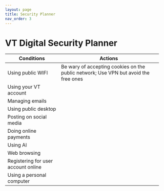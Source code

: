 ```yaml
---
layout: page
title: Security Planner
nav_order: 3
---
```


# VT Digital Security Planner

| Conditions | Actions |
|-----------|--------|
| Using public WIFI | Be wary of accepting cookies on the public network; Use VPN but avoid the free ones |
| Using your VT account | |
| Managing emails | |
| Using public desktop | |
| Posting on social media | |
| Doing online payments | |
| Using AI | |
| Web browsing | |
| Registering for user account online | |
| Using a personal computer | |